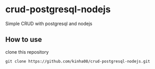# crud-postgresql-nodejs
Simple CRUD with postgresql and nodejs

## How to use

clone this repository

    git clone https://github.com/kinha08/crud-postgresql-nodejs.git
  
